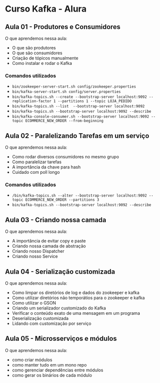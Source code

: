 # Curso Kafka - Alura

## Aula 01 - Produtores e Consumidores

O que aprendemos nessa aula:

- O que são produtores
- O que são consumidores
- Criação de tópicos manualmente
- Como instalar e rodar o Kafka

### Comandos utilizados 

- `bin/zookeeper-server-start.sh config/zookeeper.properties`
- `bin/kafka-server-start.sh config/server.properties` 
- `bin/kafka-topics.sh --create --bootstrap-server localhost:9092 --replication-factor 1 --partitions 1 --topic LOJA_PEDIDO`
- `bin/kafka-topics.sh --list  --bootstrap-server localhost:9092`
- `bin/kafka-topics.sh --bootstrap-server localhost:9092 --describe`
- `bin/kafka-console-consumer.sh --bootstrap-server localhost:9092 --topic ECOMMERCE_NEW_ORDER --from-beginning`

## Aula 02 - Paralelizando Tarefas em um serviço

O que aprendemos nessa aula:

- Como rodar diversos consumidores no mesmo grupo
- Como paralelizar tarefas
- A importância da chave para hash
- Cuidado com poll longo

### Comandos utilizados

- `/bin/kafka-topics.sh --alter --bootstrap-server localhost:9092 --topic ECOMMERCE_NEW_ORDER --partitions 3`
- `bin/kafka-topics.sh --bootstrap-server localhost:9092 --describe`


## Aula 03 - Criando nossa camada

O que aprendemos nessa aula:

- A importância de evitar copy e paste
- Criando nossa camada de abstração
- Criando nosso Dispatcher
- Criando nosso Service

## Aula 04 - Serialização customizada

O que aprendemos nessa aula:

- Como limpar os diretórios de log e dados do zookeeper e kafka
- Como utilizar diretórios não temporátios para o zookeeper e kafka
- Como utilizar o GSON
- Criando um serializador customizado do Kafka
- Verificar o conteúdo exato de uma mensagem em um programa
- Deserialização customizada
- Lidando com customização por serviço

## Aula 05 - Microsserviços e módulos

O que aprendemos nessa aula:

- como criar módulos
- como manter tudo em um mono repo
- como gerenciar dependências entre módulos
- como gerar os binários de cada módulo

